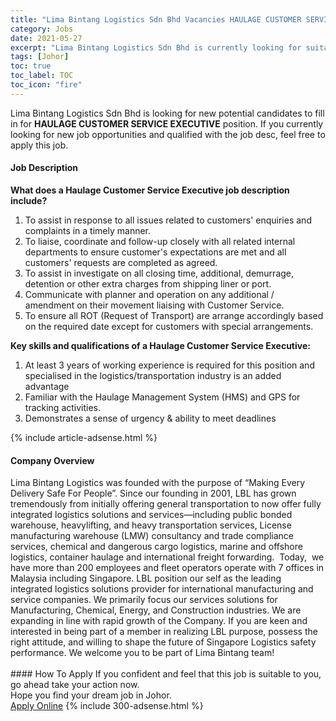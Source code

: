 ```yaml
---
title: "Lima Bintang Logistics Sdn Bhd Vacancies HAULAGE CUSTOMER SERVICE EXECUTIVE" 
category: Jobs 
date: 2021-05-27 
excerpt: "Lima Bintang Logistics Sdn Bhd is currently looking for suitable person to fill in the HAULAGE CUSTOMER SERVICE EXECUTIVE which based in Johor" 
tags: [Johor] 
toc: true 
toc_label: TOC 
toc_icon: "fire" 
--- 
```


<p>Lima Bintang Logistics Sdn Bhd is looking for new potential candidates to fill in for <b>HAULAGE CUSTOMER SERVICE EXECUTIVE</b> position. If you currently looking for new job opportunities and qualified with the job desc, feel free to apply this job.
</p><div><div><h4>Job Description</h4></div><div><div><span><div><p><strong>What does a Haulage Customer Service Executive job description include?</strong></p><ol><li>To assist in response to all issues related to customers' enquiries and complaints in a timely manner.</li><li>To liaise, coordinate and follow-up closely with all related internal departments to ensure customer's expectations are met and all customers' requests are completed as agreed.</li><li>To assist in investigate on all closing time, additional, demurrage, detention or other extra charges from shipping liner or port.</li><li><span>Communicate with planner and operation on any additional / amendment on their movement liaising with Customer Service.</span></li><li><span>To ensure all ROT (Request of Transport) are arrange accordingly based on the required date except for customers with special arrangements.</span></li></ol><p><strong>Key skills and qualifications of a Haulage Customer Service Executive:</strong></p><ol><li>At least 3 years of working experience is required for this position and specialised in the logistics/transportation industry is an added advantage</li><li>Familiar with the Haulage Management System (HMS) and GPS for tracking activities.</li><li><span>Demonstrates a sense of urgency &amp; ability to meet deadlines</span></li></ol></div></span></div></div></div> 
{% include article-adsense.html %} 
<div><div><h4>Company Overview</h4></div><div><div><span><div><div>
	Lima Bintang Logistics&#160;was founded with the purpose of &#8220;Making Every Delivery Safe For People&#8221;.&#160;Since our founding in 2001, LBL has grown tremendously from initially offering general transportation to now offer fully integrated logistics solutions and services&#8212;including public bonded warehouse, heavylifting, and heavy transportation services, License manufacturing warehouse (LMW) consultancy and trade compliance services, chemical and dangerous cargo logistics, marine and offshore logistics, container haulage and international freight forwarding. &#160;Today, &#160;we have more than 200 employees and fleet operators operate with 7 offices in Malaysia including Singapore. LBL position our self as the leading integrated logistics solutions provider for international manufacturing and service companies. We primarily focus our services solutions for Manufacturing, Chemical, Energy, and Construction industries.&#160;We are expanding in line with rapid growth of the Company. If you are keen and interested in being part of a member in realizing LBL purpose, possess the right attitude, and willing to shape the future of Singapore Logistics safety performance. We welcome you to be part of Lima Bintang team!&#160;<br>
	&#160;</div></div></span></div></div></div> 
#### How To Apply 
If you confident and feel that this job is suitable to you, go ahead take your action now. <br/> 
Hope you find your dream job in Johor. <br/> 
<a href="https://www.jobstreet.com.my/en/job/haulage-customer-service-executive-4575185?jobId=jobstreet-my-job-4575185&" class="btn btn--info" target="_blank" rel="nofollow noopenner">Apply Online</a> 
{% include 300-adsense.html %} 